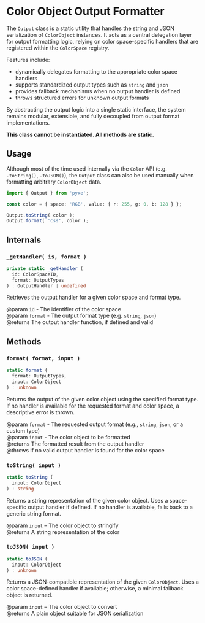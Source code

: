 # Color Object Output Formatter

The `Output` class is a static utility that handles the string and JSON serialization of `ColorObject` instances. It acts as a central delegation layer for output formatting logic, relying on color space-specific handlers that are registered within the `ColorSpace` registry.

Features include:

- dynamically delegates formatting to the appropriate color space handlers
- supports standardized output types such as `string` and `json`
- provides fallback mechanisms when no output handler is defined
- throws structured errors for unknown output formats

By abstracting the output logic into a single static interface, the system remains modular, extensible, and fully decoupled from output format implementations.

**This class cannot be instantiated. All methods are static.**

## Usage

Although most of the time used internally via the `Color` API (e.g. `.toString()`, `.toJSON()`), the `Output` class can also be used manually when formatting arbitrary `ColorObject` data.

```ts
import { Output } from 'pyxe';

const color = { space: 'RGB', value: { r: 255, g: 0, b: 128 } };

Output.toString( color );
Output.format( 'css', color );
```

## Internals

### `_getHandler( is, format )`

```ts
private static _getHandler (
  id: ColorSpaceID,
  format: OutputTypes
) : OutputHandler | undefined
```

Retrieves the output handler for a given color space and format type.

@param `id` - The identifier of the color space  
@param `format` - The output format type (e.g. `string`, `json`)  
@returns The output handler function, if defined and valid

## Methods

### `format( format, input )`

```ts
static format (
  format: OutputTypes,
  input: ColorObject
) : unknown
```

Returns the output of the given color object using the specified format type. If no handler is available for the requested format and color space, a descriptive error is thrown.

@param `format` - The requested output format (e.g., `string`, `json`, or a custom type)  
@param `input` - The color object to be formatted  
@returns The formatted result from the output handler  
@throws If no valid output handler is found for the color space

### `toString( input )`

```ts
static toString (
  input: ColorObject
) : string
```

Returns a string representation of the given color object. Uses a space-specific output handler if defined. If no handler is available, falls back to a generic string format.

@param `input` – The color object to stringify  
@returns A string representation of the color

### `toJSON( input )`

```ts
static toJSON (
  input: ColorObject
) : unknown
```

Returns a JSON-compatible representation of the given `ColorObject`. Uses a color space-defined handler if available; otherwise, a minimal fallback object is returned.

@param `input` – The color object to convert  
@returns A plain object suitable for JSON serialization